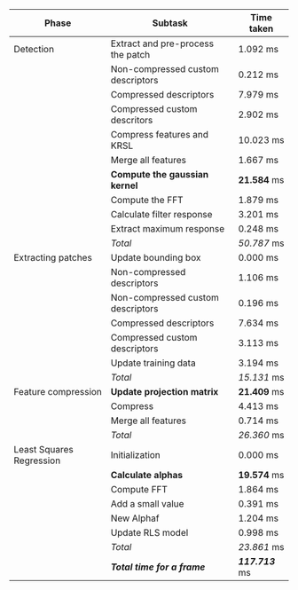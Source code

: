 | Phase | Subtask | Time taken |
|--------------------------|-------------------------------------|-----------------|
| Detection | Extract and pre-process the patch | 1.092 ms |
|  | Non-compressed custom descriptors | 0.212 ms |
|  | Compressed descriptors | 7.979 ms |
|  | Compressed custom descritors | 2.902 ms |
|  | Compress features and KRSL | 10.023 ms |
|  | Merge all features | 1.667 ms |
|  | **Compute the gaussian kernel** | **21.584** ms |
|  | Compute the FFT | 1.879 ms |
|  | Calculate filter response | 3.201 ms |
|  | Extract maximum response | 0.248 ms |
|  | *Total* | *50.787* ms |
| Extracting patches | Update bounding box | 0.000 ms |
|  | Non-compressed descriptors | 1.106 ms |
|  | Non-compressed custom descriptors | 0.196 ms |
|  | Compressed descriptors | 7.634 ms |
|  | Compressed custom descriptors | 3.113 ms |
|  | Update training data | 3.194 ms |
|  | *Total* | *15.131* ms |
| Feature compression | **Update projection matrix** | **21.409** ms |
|  | Compress | 4.413 ms |
|  | Merge all features | 0.714 ms |
|  | *Total* | *26.360* ms |
| Least Squares Regression | Initialization | 0.000 ms |
|  | **Calculate alphas** | **19.574** ms |
|  | Compute FFT | 1.864 ms |
|  | Add a small value | 0.391 ms |
|  | New Alphaf | 1.204 ms |
|  | Update RLS model | 0.998 ms |
|  | *Total* | *23.861* ms |
|  | ***Total time for a frame*** | ***117.713*** ms |
